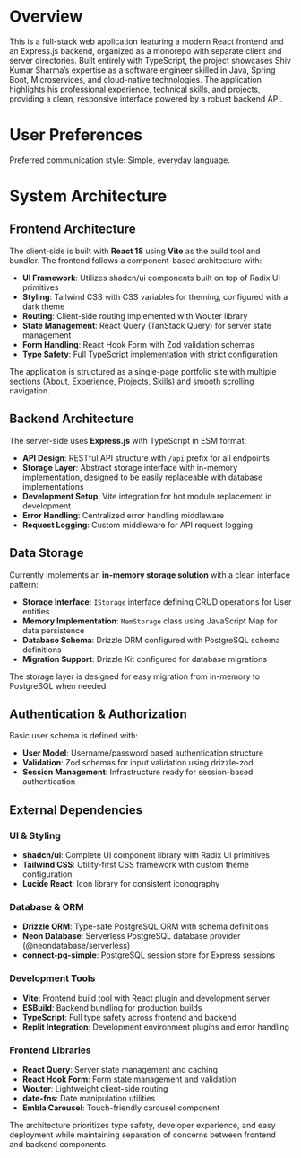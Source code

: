 # Overview

This is a full-stack web application featuring a modern React frontend and an Express.js backend, organized as a monorepo with separate client and server directories. Built entirely with TypeScript, the project showcases Shiv Kumar Sharma’s expertise as a software engineer skilled in Java, Spring Boot, Microservices, and cloud-native technologies. The application highlights his professional experience, technical skills, and projects, providing a clean, responsive interface powered by a robust backend API.

# User Preferences

Preferred communication style: Simple, everyday language.

# System Architecture

## Frontend Architecture
The client-side is built with **React 18** using **Vite** as the build tool and bundler. The frontend follows a component-based architecture with:

- **UI Framework**: Utilizes shadcn/ui components built on top of Radix UI primitives
- **Styling**: Tailwind CSS with CSS variables for theming, configured with a dark theme
- **Routing**: Client-side routing implemented with Wouter library
- **State Management**: React Query (TanStack Query) for server state management
- **Form Handling**: React Hook Form with Zod validation schemas
- **Type Safety**: Full TypeScript implementation with strict configuration

The application is structured as a single-page portfolio site with multiple sections (About, Experience, Projects, Skills) and smooth scrolling navigation.

## Backend Architecture
The server-side uses **Express.js** with TypeScript in ESM format:

- **API Design**: RESTful API structure with `/api` prefix for all endpoints
- **Storage Layer**: Abstract storage interface with in-memory implementation, designed to be easily replaceable with database implementations
- **Development Setup**: Vite integration for hot module replacement in development
- **Error Handling**: Centralized error handling middleware
- **Request Logging**: Custom middleware for API request logging

## Data Storage
Currently implements an **in-memory storage solution** with a clean interface pattern:

- **Storage Interface**: `IStorage` interface defining CRUD operations for User entities
- **Memory Implementation**: `MemStorage` class using JavaScript Map for data persistence
- **Database Schema**: Drizzle ORM configured with PostgreSQL schema definitions
- **Migration Support**: Drizzle Kit configured for database migrations

The storage layer is designed for easy migration from in-memory to PostgreSQL when needed.

## Authentication & Authorization
Basic user schema is defined with:

- **User Model**: Username/password based authentication structure
- **Validation**: Zod schemas for input validation using drizzle-zod
- **Session Management**: Infrastructure ready for session-based authentication

## External Dependencies

### UI & Styling
- **shadcn/ui**: Complete UI component library with Radix UI primitives
- **Tailwind CSS**: Utility-first CSS framework with custom theme configuration
- **Lucide React**: Icon library for consistent iconography

### Database & ORM
- **Drizzle ORM**: Type-safe PostgreSQL ORM with schema definitions
- **Neon Database**: Serverless PostgreSQL database provider (@neondatabase/serverless)
- **connect-pg-simple**: PostgreSQL session store for Express sessions

### Development Tools
- **Vite**: Frontend build tool with React plugin and development server
- **ESBuild**: Backend bundling for production builds
- **TypeScript**: Full type safety across frontend and backend
- **Replit Integration**: Development environment plugins and error handling

### Frontend Libraries
- **React Query**: Server state management and caching
- **React Hook Form**: Form state management and validation
- **Wouter**: Lightweight client-side routing
- **date-fns**: Date manipulation utilities
- **Embla Carousel**: Touch-friendly carousel component

The architecture prioritizes type safety, developer experience, and easy deployment while maintaining separation of concerns between frontend and backend components.